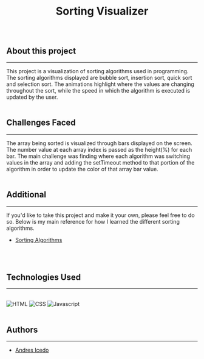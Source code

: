 # <p align="center"> Sorting Visualizer </p>
<br>

## About this project
<hr>
This project is a visualization of sorting algorithms used in programming.
The sorting algorithms displayed are bubble sort, insertion sort, quick sort and
selection sort. The animations highlight where the values are changing throughout 
the sort, while the speed in which the algorithm is executed is updated by the 
user.
<br>
<br>

## Challenges Faced
<hr>
The array being sorted is visualized through bars displayed on the screen.
The number value at each array index is passed as the height(%) for each bar.
The main challenge was finding where each algorithm was switching values in 
the array and adding the setTimeout method to that portion of the algorithm 
in order to update the color of that array bar value.
<br>
<br>

## Additional
<hr>
If you'd like to take this project and make it your own, please feel free to do
so. Below is my main reference for how I learned the different sorting algorithms.

* [Sorting Algorithms](https://medium.com/@rajat_m/implement-5-sorting-algorithms-using-javascript-63c5a917e811)
<br>
<br>

## Technologies Used
<hr>
<br>
<img alt="HTML" src="https://img.icons8.com/color/48/000000/html-5--v2.png"/>
<img alt="CSS" src="https://img.icons8.com/color/48/000000/css3.png"/>
<img alt="Javascript" src="https://img.icons8.com/color/48/000000/javascript.png"/>

<br>
<br>

## Authors
<hr>
 
* [Andres Icedo](https://github.com/andresicedo)

<br>
<br>
